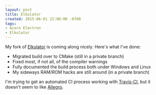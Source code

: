 ```yaml
---
layout: post
title: Elkulator
created: 2015-06-01 22:00:00 -0700
tags:
- Acorn Electron
- Elkulator
---
```

My fork of [Elkulator][1] is coming along nicely. Here's what I've done:

* Migrated build over to CMake (still in a private branch)
* Fixed most, if not all, of the compiler warnings
* Fully documented the build process both under Windows and Linux
* My sideways RAM/ROM hacks are still around (in a private branch)

I'm trying to get an automated CI process working with [Travis-CI][2], but it
doesn't seem to like [Allegro][3].

[1]: https://github.com/rcook/elkulator
[2]: https://travis-ci.org/
[3]: https://www.allegro.cc/

